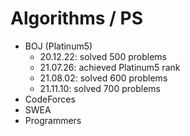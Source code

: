 # Algorithms / PS

- BOJ (Platinum5)
  - 20.12.22: solved 500 problems
  - 21.07.26: achieved Platinum5 rank
  - 21.08.02: solved 600 problems
  - 21.11.10: solved 700 problems
- CodeForces
- SWEA
- Programmers
